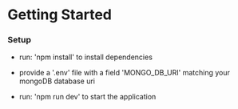 # Getting Started

### Setup

* run: 'npm install' to install dependencies

* provide a '.env' file with a field 'MONGO_DB_URI' matching your mongoDB database uri

* run: 'npm run dev' to start the application



